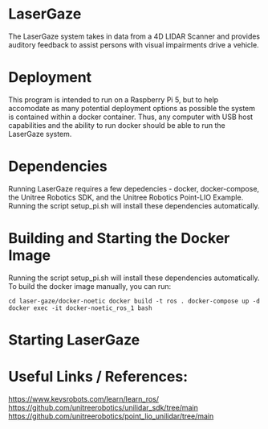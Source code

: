 # LaserGaze
The LaserGaze system takes in data from a 4D LIDAR Scanner and provides auditory feedback to assist persons with visual impairments drive a vehicle. 

# Deployment
This program is intended to run on a Raspberry Pi 5, but to help accomodate as many potential deployment options as possible the system is contained within a docker container. Thus, any computer with USB host capabilities and the ability to run docker should be able to run the LaserGaze system. 

# Dependencies
Running LaserGaze requires a few depedencies - docker, docker-compose, the Unitree Robotics SDK, and the Unitree Robotics Point-LIO Example. Running the script setup_pi.sh will install these dependencies automatically. 

# Building and Starting the Docker Image
Running the script setup_pi.sh will install these dependencies automatically. To build the docker image manually, you can run: 

`cd laser-gaze/docker-noetic
docker build -t ros .
docker-compose up -d
docker exec -it docker-noetic_ros_1 bash`

# Starting LaserGaze


# Useful Links / References: 

https://www.kevsrobots.com/learn/learn_ros/
https://github.com/unitreerobotics/unilidar_sdk/tree/main
https://github.com/unitreerobotics/point_lio_unilidar/tree/main